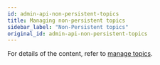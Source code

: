 ```yaml
---
id: admin-api-non-persistent-topics
title: Managing non-persistent topics
sidebar_label: "Non-Persistent topics"
original_id: admin-api-non-persistent-topics
---
```


For details of the content, refer to [manage topics](admin-api-topics).